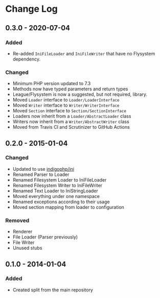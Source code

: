 # Change Log

## 0.3.0 - 2020-07-04

### Added

- Re-added `IniFileLoader` and `IniFileWriter` that have no Flysystem dependency.

### Changed

- Minimum PHP version updated to 7.3
- Methods now have typed parameters and return types
- League/Flysystem is now a suggested, but not required, library.
- Moved `Loader` interface to `Loader/LoaderInterface`
- Moved `Writer` interface to `Writer/WriterInterface`
- Moved `Section` interface to `Section/SectionInterface`
- Loaders now inherit from a `Loader/AbstractLoader` class
- Writers now inherit from a `Writer/AbstractWriter` class
- Moved from Travis CI and Scrutinizer to GitHub Actions

## 0.2.0 - 2015-01-04

### Changed

- Updated to use [indigophp/ini](https://github.com/indigophp/ini)
- Renamed Parser to Loader
- Renamed Filesystem Loader to IniFileLoader
- Renamed Filesystem Writer to IniFileWriter
- Renamed Text Loader to IniStringLoader
- Moved everything under one namespace
- Renamed exceptions according to their usage
- Moved section mapping from loader to configuration


### Removed

- Renderer
- File Loader (Parser previously)
- File Writer
- Unused stubs


## 0.1.0 - 2014-01-04

### Added

- Created split from the main repository
